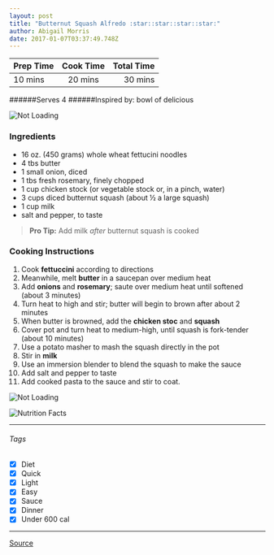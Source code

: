 ```yaml
---
layout: post
title: "Butternut Squash Alfredo :star::star::star::star:"
author: Abigail Morris
date: 2017-01-07T03:37:49.748Z
---
```


| Prep Time  | Cook Time    | Total Time  |
| ---------- |:------------:| -----------:|
| 10 mins    | 20 mins      | 30 mins     |


######Serves 4
######Inspired by: bowl of delicious

![Not Loading](http://i.imgur.com/W4hrRsal.png)

### Ingredients

* 16 oz. (450 grams) whole wheat fettucini noodles
* 4 tbs butter
* 1 small onion, diced
* 1 tbs fresh rosemary, finely chopped
* 1 cup chicken stock (or vegetable stock or, in a pinch, water)
* 3 cups diced butternut squash (about ½ a large squash)
* 1 cup milk
* salt and pepper, to taste

> **Pro Tip:** Add milk *after* butternut squash is cooked

### Cooking Instructions

1. Cook **fettuccini** according to directions
2. Meanwhile, melt **butter** in a saucepan over medium heat
3. Add **onions** and **rosemary**; saute over medium heat until softened (about 3 minutes)
4. Turn heat to high and stir; butter will begin to brown after about 2 minutes
5. When butter is browned, add the **chicken stoc** and **squash**
6. Cover pot and turn heat to medium-high, until squash is fork-tender (about 10 minutes)
7. Use a potato masher to mash the squash directly in the pot
8. Stir in **milk**
9. Use an immersion blender to blend the squash to make the sauce
10. Add salt and pepper to taste
11. Add cooked pasta to the sauce and stir to coat.

![Not Loading](http://i.imgur.com/5reMqvul.png)

![Nutrition Facts](http://i.imgur.com/swsnqCG.png)

---

###### Tags
- [x] Diet
- [x] Quick
- [x] Light
- [x] Easy
- [x] Sauce
- [x] Dinner
- [x] Under 600 cal

---

[Source](http://www.bowlofdelicious.com/2014/11/16/butternut-squash-browned-butter-and-rosemary-fettucini-alfredo/)

